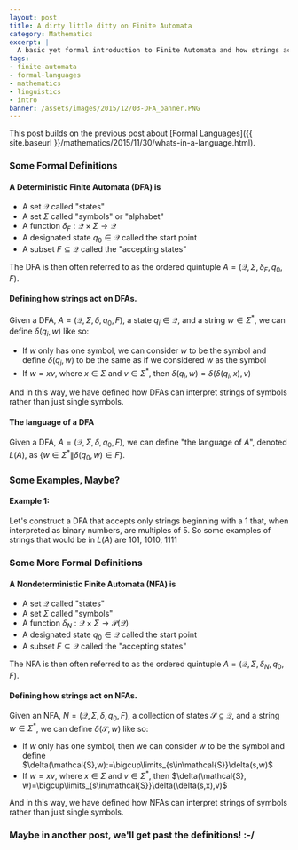 ```yaml
---
layout: post
title: A dirty little ditty on Finite Automata
category: Mathematics
excerpt: |
  A basic yet formal introduction to Finite Automata and how strings act on them.
tags:
- finite-automata
- formal-languages
- mathematics
- linguistics
- intro
banner: /assets/images/2015/12/03-DFA_banner.PNG
---
```


This post builds on the previous post about [Formal Languages]({{ site.baseurl }}/mathematics/2015/11/30/whats-in-a-language.html).

### Some Formal Definitions

#### A Deterministic Finite Automata (DFA) is

- A set $\mathcal{Q}$ called "states"
- A set $\Sigma$ called "symbols" or "alphabet"
- A function $\delta_F:\mathcal{Q}\times\Sigma \to \mathcal{Q}$
- A designated state $q_0\in\mathcal{Q}$ called the start point
- A subset $F\subseteq\mathcal{Q}$ called the "accepting states"

The DFA is then often referred to as the ordered quintuple $A=(\mathcal{Q},\Sigma,\delta_F,q_0,F)$.

<!-- more -->

#### Defining how strings act on DFAs.

Given a DFA, $A=(\mathcal{Q}, \Sigma, \delta, q_0, F)$, a state $q_i\in\mathcal{Q}$, and a string $w\in\Sigma^*$, we can define $\delta(q_i,w)$ like so:



- If $w$ only has one symbol, we can consider $w$ to be the symbol and define $\delta(q_i,w)$ to be the same as if we considered $w$ as the symbol
- If $w=xv$, where $x\in\Sigma$ and $v\in\Sigma^*$, then $\delta(q_i, w)=\delta(\delta(q_i,x),v)$


And in this way, we have defined how DFAs can interpret strings of symbols rather than just single symbols.


#### The language of a DFA

Given a DFA, $A=(\mathcal{Q}, \Sigma, \delta, q_0, F)$, we can define "the language of $A$", denoted $L(A)$, as $\{w\in\Sigma^*\|\delta(q_0,w)\in F\}$.

### Some Examples, Maybe?

#### Example 1:

Let's construct a  DFA that accepts only strings beginning with a 1 that, when interpreted as binary numbers, are multiples of 5. So some examples of strings that would be in $L(A)$ are 101, 1010, 1111


### Some More Formal Definitions

#### A Nondeterministic Finite Automata (NFA) is



- A set $\mathcal{Q}$ called "states"
- A set $\Sigma$ called "symbols"
- A function $\delta_N:\mathcal{Q}\times\Sigma \to \mathcal{P}\left(\mathcal{Q}\right)$
- A designated state $q_0\in\mathcal{Q}$ called the start point
- A subset $F\subseteq\mathcal{Q}$ called the "accepting states"



The NFA is then often referred to as the ordered quintuple $A=(\mathcal{Q},\Sigma,\delta_N,q_0,F)$.

#### Defining how strings act on NFAs.

Given an NFA, $N=(\mathcal{Q}, \Sigma, \delta, q_0, F)$, a collection of states $\mathcal{S}\subseteq\mathcal{Q}$, and a string $w\in\Sigma^*$, we can define $\delta(\mathcal{S},w)$ like so:

- If $w$ only has one symbol, then we can consider $w$ to be the symbol and define $\delta(\mathcal{S},w):=\bigcup\limits_{s\in\mathcal{S}}\delta(s,w)$
- If $w=xv$, where $x\in\Sigma$ and $v\in\Sigma^*$, then $\delta(\mathcal{S}, w)=\bigcup\limits_{s\in\mathcal{S}}\delta(\delta(s,x),v)$

And in this way, we have defined how NFAs can interpret strings of symbols rather than just single symbols.

### Maybe in another post, we'll get past the definitions! :-/


